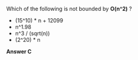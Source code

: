  Which of the following is not bounded by **O(n^2)** ?
 
 - (15^10) * n + 12099
 - n^1.98
 - n^3 / (sqrt(n))
 - (2^20) * n

**Answer C**
